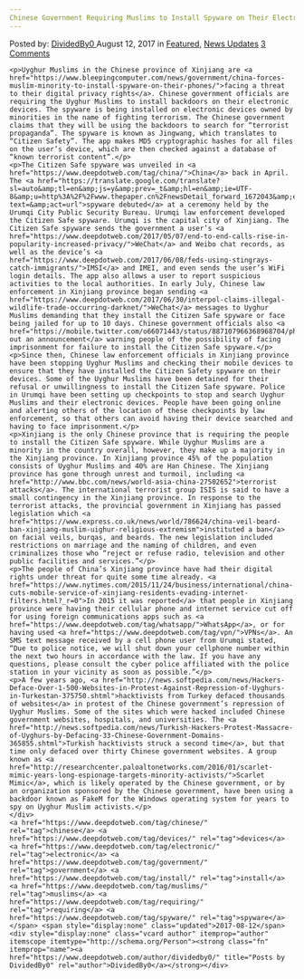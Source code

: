 ```yaml
---
Chinese Government Requiring Muslims to Install Spyware on Their Electronic Devices"
---
```

<article class="post-listing post-21916 post type-post status-publish format-standard has-post-thumbnail hentry  tag-chinese tag-devices tag-electronic tag-government tag-install tag-muslims tag-requiring tag-spyware">
    <div class="post-inner">
        <span>Posted by: <a href="https://www.deepdotweb.com/author/dividedby0/" title="">DividedBy0 </a></span>
    <span>August 12, 2017</span>
    <span>in <a href="https://www.deepdotweb.com/category/deepdot-news/" rel="category tag">Featured</a>, <a href="https://www.deepdotweb.com/category/news-updates/" rel="category tag">News Updates</a></span>
    <span><a href="https://www.deepdotweb.com/2017/08/12/chinese-government-requiring-muslims-install-spyware-electronic-devices/#comments">3 Comments</a></span>
    </p>
    <div class="clear"></div>
    
    <p>Uyghur Muslims in the Chinese province of Xinjiang are <a href="https://www.bleepingcomputer.com/news/government/china-forces-muslim-minority-to-install-spyware-on-their-phones/">facing a threat to their digital privacy rights</a>. Chinese government officials are requiring the Uyghur Muslims to install backdoors on their electronic devices. The spyware is being installed on electronic devices owned by minorities in the name of fighting terrorism. The Chinese government claims that they will be using the backdoors to search for “terrorist propaganda”. The spyware is known as Jingwang, which translates to “Citizen Safety”. The app makes MD5 cryptographic hashes for all files on the user’s device, which are then checked against a database of “known terrorist content”.</p>
    <p>The Citizen Safe spyware was unveiled in <a href="https://www.deepdotweb.com/tag/china/">China</a> back in April. The <a href="https://translate.google.com/translate?sl=auto&amp;tl=en&amp;js=y&amp;prev=_t&amp;hl=en&amp;ie=UTF-8&amp;u=http%3A%2F%2Fwww.thepaper.cn%2FnewsDetail_forward_1672043&amp;edit-text=&amp;act=url">spyware debuted</a> at a ceremony held by the Urumqi City Public Security Bureau. Urumqi law enforcement developed the Citizen Safe spyware. Urumqi is the capital city of Xinjiang. The Citizen Safe spyware sends the government a user’s <a href="https://www.deepdotweb.com/2017/05/07/end-to-end-calls-rise-in-popularity-increased-privacy/">WeChat</a> and Weibo chat records, as well as the device’s <a href="https://www.deepdotweb.com/2017/06/08/feds-using-stingrays-catch-immigrants/">IMSI</a> and IMEI, and even sends the user’s WiFi login details. The app also allows a user to report suspicious activities to the local authorities. In early July, Chinese law enforcement in Xinjiang province began sending <a href="https://www.deepdotweb.com/2017/06/30/interpol-claims-illegal-wildlife-trade-occurring-darknet/">WeChat</a> messages to Uyghur Muslims demanding that they install the Citizen Safe spyware or face being jailed for up to 10 days. Chinese government officials also <a href="https://mobile.twitter.com/o66071443/status/887107966368968704/photo/1">tweeted out an announcement</a> warning people of the possibility of facing imprisonment for failure to install the Citizen Safe spyware.</p>
    <p>Since then, Chinese law enforcement officials in Xinjiang province have been stopping Uyghur Muslims and checking their mobile devices to ensure that they have installed the Citizen Safety spyware on their devices. Some of the Uyghur Muslims have been detained for their refusal or unwillingness to install the Citizen Safe spyware. Police in Urumqi have been setting up checkpoints to stop and search Uyghur Muslims and their electronic devices. People have been going online and alerting others of the location of these checkpoints by law enforcement, so that others can avoid having their device searched and having to face imprisonment.</p>
    <p>Xinjiang is the only Chinese province that is requiring the people to install the Citizen Safe spyware. While Uyghur Muslims are a minority in the country overall, however, they make up a majority in the Xinjiang province. In Xinjiang province 45% of the population consists of Uyghur Muslims and 40% are Han Chinese. The Xinjiang province has gone through unrest and turmoil, including <a href="http://www.bbc.com/news/world-asia-china-27502652">terrorist attacks</a>. The international terrorist group ISIS is said to have a small contingency in the Xinjiang province. In response to the terrorist attacks, the provincial government in Xinjiang has passed legislation which <a href="https://www.express.co.uk/news/world/786624/china-veil-beard-ban-xinjiang-muslim-uighur-religious-extremism">instituted a ban</a> on facial veils, burqas, and beards. The new legislation included restrictions on marriage and the naming of children, and even criminalizes those who “reject or refuse radio, television and other public facilities and services.”</p>
    <p>The people of China’s Xinjiang province have had their digital rights under threat for quite some time already. <a href="https://www.nytimes.com/2015/11/24/business/international/china-cuts-mobile-service-of-xinjiang-residents-evading-internet-filters.html?_r=0">In 2015 it was reported</a> that people in Xinjiang province were having their cellular phone and internet service cut off for using foreign communications apps such as <a href="https://www.deepdotweb.com/tag/whatsapp/">WhatsApp</a>, or for having used <a href="https://www.deepdotweb.com/tag/vpn/">VPNs</a>. An SMS text message received by a cell phone user from Urumqi stated, “Due to police notice, we will shut down your cellphone number within the next two hours in accordance with the law. If you have any questions, please consult the cyber police affiliated with the police station in your vicinity as soon as possible.”</p>
    <p>A few years ago, <a href="http://news.softpedia.com/news/Hackers-Deface-Over-1-500-Websites-in-Protest-Against-Repression-of-Uyghurs-in-Turkestan-375750.shtml">hacktivists from Turkey defaced thousands of websites</a> in protest of the Chinese government’s repression of Uyghur Muslims. Some of the sites which were hacked included Chinese government websites, hospitals, and universities. The <a href="http://news.softpedia.com/news/Turkish-Hackers-Protest-Massacre-of-Uyghurs-by-Defacing-33-Chinese-Government-Domains-365855.shtml">Turkish hacktivists struck a second time</a>, but that time only defaced over thirty Chinese government websites. A group known as <a href="http://researchcenter.paloaltonetworks.com/2016/01/scarlet-mimic-years-long-espionage-targets-minority-activists/">Scarlet Mimic</a>, which is likely operated by the Chinese government, or by an organization sponsored by the Chinese government, have been using a backdoor known as FakeM for the Windows operating system for years to spy on Uyghur Muslim activists.</p>
    </div>
    <a href="https://www.deepdotweb.com/tag/chinese/" rel="tag">chinese</a> <a href="https://www.deepdotweb.com/tag/devices/" rel="tag">devices</a> <a href="https://www.deepdotweb.com/tag/electronic/" rel="tag">electronic</a> <a href="https://www.deepdotweb.com/tag/government/" rel="tag">government</a> <a href="https://www.deepdotweb.com/tag/install/" rel="tag">install</a> <a href="https://www.deepdotweb.com/tag/muslims/" rel="tag">muslims</a> <a href="https://www.deepdotweb.com/tag/requiring/" rel="tag">requiring</a> <a href="https://www.deepdotweb.com/tag/spyware/" rel="tag">spyware</a></span> <span style="display:none" class="updated">2017-08-12</span>
    <div style="display:none" class="vcard author" itemprop="author" itemscope itemtype="http://schema.org/Person"><strong class="fn" itemprop="name"><a href="https://www.deepdotweb.com/author/dividedby0/" title="Posts by DividedBy0" rel="author">DividedBy0</a></strong></div>
    
